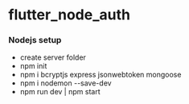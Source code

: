 # flutter_node_auth

### Nodejs setup
- create server folder
- npm init 
- npm i bcryptjs express jsonwebtoken mongoose
- npm i nodemon --save-dev
- npm run dev | npm start

